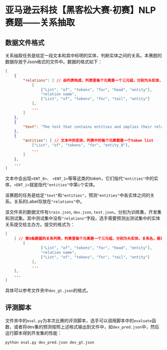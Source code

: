 # 亚马逊云科技【黑客松大赛·初赛】NLP赛题——关系抽取

## 数据文件格式

关系抽取任务是给定一段文本和其中标明的实体，判断实体之间的关系。本赛题的数据存放于Json格式的文件中。数据的格式如下：

```json
[
    {
        "relations": [ // 由列表构成，列表里每个元素是一个三元组，分别为头实体，关系名，尾实体
            [
                ["List", "of", "tokens", "for", "head", "entity"],
                "relation name",
                ["List", "of", "tokens", "for", "tail", "entity"]
            ],
            ...
        ]
    }, 
    {
        "text": "The text that contains entities and implies their relations"
    },
    {
        "entities": [ // 文本中的实体，列表中的每个元素都是一个token list
            ["List", "of", "tokens", "for", "entity_0"],
            ...
        ]
    },
    ...
]
```

文本中会出现`<ENT_0>`、 `<ENT_1>`等等这类的token，它们指代`"entities"`中的实体，`<ENT_i>`就是指代`"entities"`中第`i`个实体。

该赛题的任务是给定`"text"`和`"entities"`，预测`"entities"`中各实体之间的关系。关系的Label存放在`"relations"`中。

该文件夹的数据文件有`train.json`, `dev.json`, `test.json`，分别为训练集，开发集和测试集。其中测试集中没有`"relations"`字段，选手需要预测出测试集中的实体关系提交给主办方。提交的格式为：

```json
[
    [ // 第0条数据的关系列表，列表里每个元素是一个三元组，分别为头实体，关系名，尾实体
        [
                ["List", "of", "tokens", "for", "head", "entity"],
                "relation name",
                ["List", "of", "tokens", "for", "tail", "entity"]
            ],
            ...
    ],
    ...
]
```

具体可以参考文件夹中`dev_gt.json`的格式。

## 评测脚本

文件夹中的`eval.py`为本次比赛的评测脚本，选手可以调用脚本中的`evaluate`函数，或者将dev集的预测按照上述格式输出到文件中，如`dev_pred.json`中，然后运行脚本得到开发集的性能：
```bash
python eval.py dev_pred.json dev_gt.json
```
